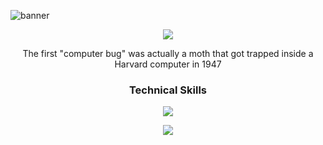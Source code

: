 ![banner](https://user-images.githubusercontent.com/74038190/215768208-3bf3dda8-eeea-40ee-a58b-f5ac529685bf.gif)

<p align="center"> 
<p align="center">
  <a href="https://harshpreeetsingh.netlify.app">
    <img src="https://skillicons.dev/icons?i=instagram,twitter,linkedin,gmail" />
  </a>
</p>
 
</p> 

<p align="center">
  The first "computer bug" was actually a moth that got trapped inside a Harvard computer in 1947
</p>


### <p align="center">Technical Skills</p>

<p align="center">
  <a href="https://harshpreeetsingh.netlify.app">
    <img src="https://skillicons.dev/icons?i=c,cpp,css,html,py,awz,azure,mysql" />
  </a>
</p>
<p align="center">
  <a href="https://harshpreeetsingh.netlify.app">
    <img src="https://skillicons.dev/icons?i=figma,flutter,ps,pr,xd" />
  </a>
</p>
